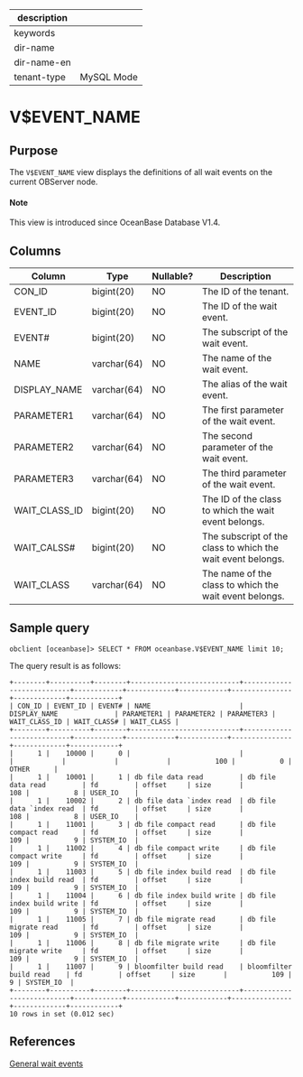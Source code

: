 |description||
|---|---|
|keywords||
|dir-name||
|dir-name-en||
|tenant-type|MySQL Mode|

# V$EVENT_NAME

## Purpose

The `V$EVENT_NAME` view displays the definitions of all wait events on the current OBServer node.

<main id="notice" type='explain'>
  <h4>Note</h4>
  <p>This view is introduced since OceanBase Database V1.4. </p>
</main>

## Columns

| **Column** | **Type** | **Nullable?** | **Description** |
|---------------|-------------|----------------|--------------|
| CON_ID | bigint(20) | NO | The ID of the tenant. |
| EVENT_ID | bigint(20) | NO | The ID of the wait event. |
| EVENT# | bigint(20) | NO | The subscript of the wait event. |
| NAME | varchar(64) | NO | The name of the wait event. |
| DISPLAY_NAME | varchar(64) | NO | The alias of the wait event. |
| PARAMETER1 | varchar(64) | NO | The first parameter of the wait event. |
| PARAMETER2 | varchar(64) | NO | The second parameter of the wait event. |
| PARAMETER3 | varchar(64) | NO | The third parameter of the wait event. |
| WAIT_CLASS_ID | bigint(20) | NO | The ID of the class to which the wait event belongs. |
| WAIT_CALSS# | bigint(20) | NO | The subscript of the class to which the wait event belongs. |
| WAIT_CLASS | varchar(64) | NO | The name of the class to which the wait event belongs. |

## Sample query

```shell
obclient [oceanbase]> SELECT * FROM oceanbase.V$EVENT_NAME limit 10;
```

The query result is as follows:

```shell
+--------+----------+--------+---------------------------+---------------------------+------------+------------+------------+---------------+-------------+------------+
| CON_ID | EVENT_ID | EVENT# | NAME                      | DISPLAY_NAME              | PARAMETER1 | PARAMETER2 | PARAMETER3 | WAIT_CLASS_ID | WAIT_CLASS# | WAIT_CLASS |
+--------+----------+--------+---------------------------+---------------------------+------------+------------+------------+---------------+-------------+------------+
|      1 |    10000 |      0 |                           |                           |            |            |            |           100 |           0 | OTHER      |
|      1 |    10001 |      1 | db file data read         | db file data read         | fd         | offset     | size       |           108 |           8 | USER_IO    |
|      1 |    10002 |      2 | db file data `index read  | db file data `index read  | fd         | offset     | size       |           108 |           8 | USER_IO    |
|      1 |    11001 |      3 | db file compact read      | db file compact read      | fd         | offset     | size       |           109 |           9 | SYSTEM_IO  |
|      1 |    11002 |      4 | db file compact write     | db file compact write     | fd         | offset     | size       |           109 |           9 | SYSTEM_IO  |
|      1 |    11003 |      5 | db file index build read  | db file index build read  | fd         | offset     | size       |           109 |           9 | SYSTEM_IO  |
|      1 |    11004 |      6 | db file index build write | db file index build write | fd         | offset     | size       |           109 |           9 | SYSTEM_IO  |
|      1 |    11005 |      7 | db file migrate read      | db file migrate read      | fd         | offset     | size       |           109 |           9 | SYSTEM_IO  |
|      1 |    11006 |      8 | db file migrate write     | db file migrate write     | fd         | offset     | size       |           109 |           9 | SYSTEM_IO  |
|      1 |    11007 |      9 | bloomfilter build read    | bloomfilter build read    | fd         | offset     | size       |           109 |           9 | SYSTEM_IO  |
+--------+----------+--------+---------------------------+---------------------------+------------+------------+------------+---------------+-------------+------------+
10 rows in set (0.012 sec)
```

## References

[General wait events](../../../../700.reference/700.system-views/520.wait-event-description.md)